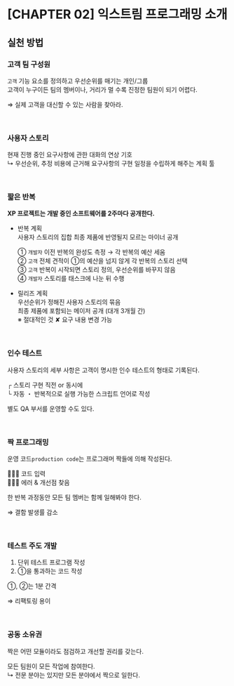 # [CHAPTER 02] 익스트림 프로그래밍 소개

## 실천 방법

### 고객 팀 구성원

`고객` 기능 요소를 정의하고 우선순위를 매기는 개인/그룹   
고객이 누구이든 팀의 멤버이나, 거리가 멀 수록 진정한 팀원이 되기 어렵다.   

⇒ 실제 고객을 대신할 수 있는 사람을 찾아라.

<br/>

### 사용자 스토리

현재 진행 중인 요구사항에 관한 대화의 연상 기호   
↳ 우선순위, 추정 비용에 근거해 요구사항의 구현 일정을 수립하게 해주는 계획 툴

<br/>

### 짧은 반복

**XP 프로젝트는 개발 중인 소프트웨어를 2주마다 공개한다.**

- 반복 계획   
  사용자 스토리의 집합
  최종 제품에 반영될지 모르는 마이너 공개  

  ① `개발자` 이전 반복의 완성도 측정 → 각 반복의 예산 세움   
  ② `고객` 전체 견적이 ①의 예산을 넘지 않게 각 반복의 스토리 선택   
  ③ `고객` 반복이 시작되면 스토리 정의, 우선순위를 바꾸지 않음   
  ④ `개발자` 스토리를 태스크에 나눈 뒤 수행    

- 릴리즈 계획   
  우선순위가 정해진 사용자 스토리의 묶음   
  최종 제품에 포함되는 메이저 공개 (대개 3개월 간)   
  ※ 절대적인 것 ✘ 요구 내용 변경 가능

<br/>

### 인수 테스트

사용자 스토리의 세부 사항은 고객이 명시한 인수 테스트의 형태로 기록된다.

┌ 스토리 구현 직전 or 동시에   
└ 자동 ・ 반복적으로 실행 가능한 스크립트 언어로 작성

별도 QA 부서를 운영할 수도 있다.

<br/>

### 짝 프로그래밍

운영 코드`production code`는 프로그래머 짝들에 의해 작성된다.

  👩🏻‍💻 코드 입력   
  🧑🏻‍💻 에러 & 개선점 찾음

한 반복 과정동안 모든 팀 멤버는 함께 일해봐야 한다.   

⇒ 결함 발생률 감소

<br/>

### 테스트 주도 개발

1. 단위 테스트 프로그램 작성
2. ①을 통과하는 코드 작성

①, ②는 1분 간격   

⇒ 리팩토링 용이

<br/>

### 공동 소유권

짝은 어떤 모듈이라도 점검하고 개선할 권리를 갖는다.   

모든 팀원이 모든 작업에 참여한다.   
↳ 전문 분야는 있지만 모든 분야에서 짝으로 일한다.
